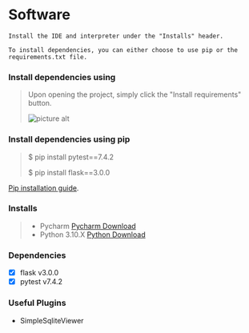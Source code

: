 # Software

~~~
Install the IDE and interpreter under the "Installs" header.

To install dependencies, you can either choose to use pip or the 
requirements.txt file.
~~~

### **Install dependencies using**
> Upon opening the project, simply click the "Install requirements" button.
>
> ![picture alt](https://www.jetbrains.com/help/img/idea/2019.1/py_req_notification.png)

### **Install dependencies using pip**
> $ pip install pytest==7.4.2
> 
> $ pip install flask==3.0.0

[Pip installation guide](https://pip.pypa.io/en/stable/installation/).

### **Installs**
> * Pycharm [Pycharm Download](https://www.jetbrains.com/pycharm/)
> * Python 3.10.X [Python Download](https://www.python.org/downloads/)

### **Dependencies**

- [x] flask v3.0.0
- [x] pytest v7.4.2

### **Useful Plugins**

* SimpleSqliteViewer

